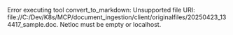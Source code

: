 Error executing tool convert_to_markdown: Unsupported file URI: file://C:/Dev/K8s/MCP/document_ingestion/client/originalfiles/20250423_134417_sample.doc. Netloc must be empty or localhost.